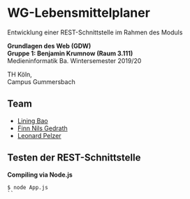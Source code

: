 # WG-Lebensmittelplaner

Entwicklung einer REST-Schnittstelle im Rahmen des Moduls

**Grundlagen des Web (GDW)**\
**Gruppe 1: Benjamin Krumnow (Raum 3.111)**\
Medieninformatik Ba.
Wintersemester 2019/20

TH Köln, \
Campus Gummersbach

## Team
- [Lining Bao](https://github.com/Libao1)
- [Finn Nils Gedrath](https://github.com/finnge)
- [Leonard Pelzer](https://github.com/leo-3108)

## Testen der REST-Schnittstelle

**Compiling via Node.js**

```console
$ node App.js
``
